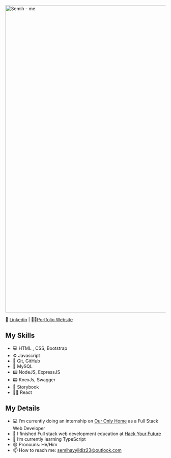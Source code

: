 <img width="967" alt="Semih - me" src="https://user-images.githubusercontent.com/67079251/134940334-5cbaa244-84c5-41d1-982e-8e70ec1c24de.jpeg">

📰 [Linkedin](https://www.linkedin.com/in/semihayyildiz/)  |  👨‍💻[Portfolio Website](http://www.semihayyildiz.com)


## My Skills
- 💻 HTML , CSS, Bootstrap
- ⚙ Javascript
- 📡 Git, GitHub
- 🔬 MySQL
- 📟 NodeJS, ExpressJS
- 📟 KnexJs, Swagger
- 📙 Storybook
- 👨‍💻 React

## My Details
- 💻 I’m currently doing an internship on [Our Only Home](https://www.ouronlyhome.eu/en/) as a Full Stack Web Developer
- 🔭 I finished Full stack web development education at [Hack Your Future](https://www.hackyourfuture.dk)
- 🌱 I’m currently learning TypeScript
- 😄 Pronouns: He/Him
- 📫 How to reach me: semihayyildiz23@outlook.com



<!--
**semih1239/semih1239** is a ✨ _special_ ✨ repository because its `README.md` (this file) appears on your GitHub profile.

Here are some ideas to get you started:
<img src="https://raw.githubusercontent.com/MartinHeinz/MartinHeinz/master/wave.gif" width="30px">

- 🔭 I’m currently working on ...
- 🌱 I’m currently learning ...
- 👯 I’m looking to collaborate on ...
- 🤔 I’m looking for help with ...
- 💬 Ask me about ...
- 📫 How to reach me: ...
- 😄 Pronouns: ...
- ⚡ Fun fact: ...
-->
